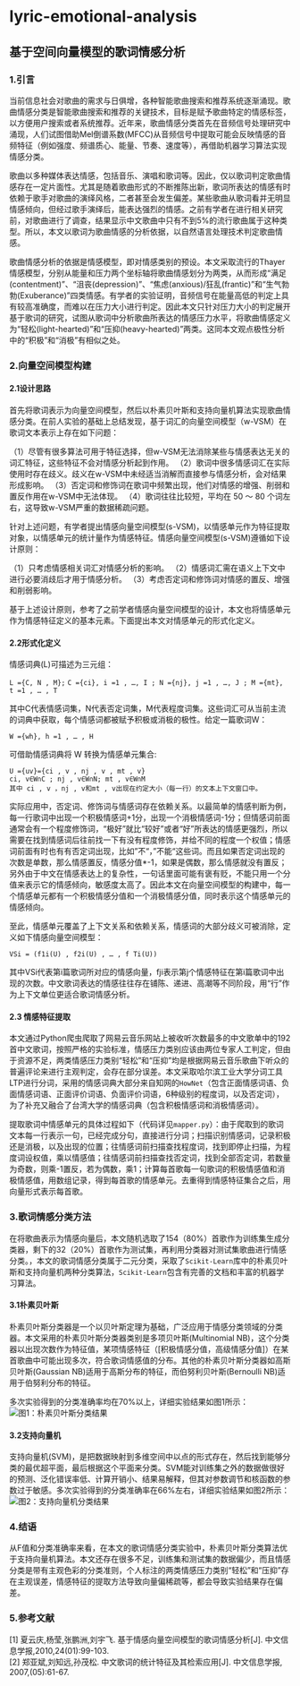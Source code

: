# lyric-emotional-analysis
## 基于空间向量模型的歌词情感分析
### 1.引言
  当前信息社会对歌曲的需求与日俱增，各种智能歌曲搜索和推荐系统逐渐涌现。歌曲情感分类是智能歌曲搜索和推荐的关键技术，目标是赋予歌曲特定的情感标签，以方便用户搜索或者系统推荐。近年来，歌曲情感分类首先在音频信号处理研究中涌现，人们试图借助Mel倒谱系数(MFCC)从音频信号中提取可能会反映情感的音频特征（例如强度、频谱质心、能量、节奏、速度等），再借助机器学习算法实现情感分类。

  歌曲以多种媒体表达情感，包括音乐、演唱和歌词等。因此，仅以歌词判定歌曲情感存在一定片面性。尤其是随着歌曲形式的不断推陈出新，歌词所表达的情感有时依赖于歌手对歌曲的演绎风格，二者甚至会发生偏差。某些歌曲从歌词看并无明显情感倾向，但经过歌手演绎后，能表达强烈的情感。之前有学者在进行相关研究前，对歌曲进行了调查，结果显示中文歌曲中只有不到5%的流行歌曲属于这种类型。所以，本文以歌词为歌曲情感的分析依据，以自然语言处理技术判定歌曲情感。

  歌曲情感分析的依据是情感模型，即对情感类别的预设。本文采取流行的Thayer情感模型，分别从能量和压力两个坐标轴将歌曲情感划分为两类，从而形成“满足(contentment)”、“沮丧(depression)”、“焦虑(anxious)/狂乱(frantic)”和“生气勃勃(Exuberance)”四类情感。有学者的实验证明，音频信号在能量高低的判定上具有较高准确度，而难以在压力大小进行判定。因此本文只针对压力大小的判定展开基于歌词的研究，试图从歌词中分析歌曲所表达的情感压力水平，将歌曲情感定义为“轻松(light-hearted)”和“压抑(heavy-hearted)”两类。这同本文观点极性分析中的“积极”和“消极”有相似之处。

### 2.向量空间模型构建
#### 2.1设计思路
  首先将歌词表示为向量空间模型，然后以朴素贝叶斯和支持向量机算法实现歌曲情感分类。在前人实验的基础上总结发现，基于词汇的向量空间模型（w-VSM）在歌词文本表示上存在如下问题：

（1）尽管有很多算法可用于特征选择，但w-VSM无法消除某些与情感表达无关的词汇特征，这些特征不会对情感分析起到作用。
（2）歌词中很多情感词汇在实际使用时存在歧义。歧义在w-VSM中未经适当消解而直接参与情感分析，会对结果形成影响。
（3）否定词和修饰词在歌词中频繁出现，他们对情感的增强、削弱和置反作用在w-VSM中无法体现。
（4）歌词往往比较短，平均在 50 ～ 80 个词左右，这导致w-VSM严重的数据稀疏问题。

  针对上述问题，有学者提出情感向量空间模型(s-VSM)，以情感单元作为特征提取对象，以情感单元的统计量作为情感特征。情感向量空间模型(s-VSM)遵循如下设计原则：

（1）只考虑情感相关词汇对情感分析的影响。
（2）情感词汇需在语义上下文中进行必要消歧后才用于情感分析。
（3）考虑否定词和修饰词对情感的置反、增强和削弱影响。

  基于上述设计原则，参考了之前学者情感向量空间模型的设计，本文也将情感单元作为情感特征定义的基本元素。下面提出本文对情感单元的形式化定义。

#### 2.2形式化定义
  情感词典(L)可描述为三元组：

`L ={C, N , M};`
`C ={ci}, i =1 , …, I ; N ={nj}, j =1 , …, J ; M ={mt}, t =1 , … , T`

  其中C代表情感词集，N代表否定词集，M代表程度词集。这些词汇可从当前主流的词典中获取，每个情感词都被赋予积极或消极的极性。给定一篇歌词W：

`W ={wh}, h =1 , … , H`

  可借助情感词典将 W 转换为情感单元集合:
```
U ={uv}={ci , v , nj , v , mt , v}
ci, v∈W∩C ; nj , v∈W∩N; mt , v∈W∩M
其中 ci , v ，nj , v和mt , v出现在约定大小（每一行）的文本上下文窗口中。
```

  实际应用中，否定词、修饰词与情感词存在依赖关系。以最简单的情感判断为例，每一行歌词中出现一个积极情感词+1分，出现一个消极情感词-1分；但情感词前面通常会有一个程度修饰词，“极好”就比“较好”或者“好”所表达的情感更强烈，所以需要在找到情感词后往前找一下有没有程度修饰，并给不同的程度一个权值；情感词前面有时也有有否定词出现，比如”不“，”不能“这些词。而且如果否定词出现的次数是单数，那么情感置反，情感分值*-1，如果是偶数，那么情感就没有置反；另外由于中文在情感表达上的复杂性，一句话里面可能有褒有贬，不能只用一个分值来表示它的情感倾向，敏感度太高了。因此本文在向量空间模型的构建中，每一个情感单元都有一个积极情感分值和一个消极情感分值，同时表示这个情感单元的情感倾向。

  至此，情感单元覆盖了上下文关系和依赖关系，情感词的大部分歧义可被消除，定义如下情感向量空间模型：

`VSi = (f1i(U) , f2i(U) , … , f Ti(U))`

  其中VSi代表第i篇歌词所对应的情感向量，fji表示第j个情感特征在第i篇歌词中出现的次数。中文歌词表达的情感往往存在铺陈、递进、高潮等不同阶段，用“行”作为上下文单位更适合歌词情感分析。

#### 2.3 情感特征提取
  本文通过Python爬虫爬取了网易云音乐网站上被收听次数最多的中文歌单中的192首中文歌词，按照严格的实验标准，情感压力类别应该由两位专家人工判定，但由于资源不足，两类情感压力类别“轻松”和“压抑”均是根据网易云音乐歌曲下听众的普遍评论来进行主观判定，会存在部分误差。本文采取哈尔滨工业大学分词工具LTP进行分词，采用的情感词典大部分来自知网的`HowNet`（包含正面情感词语、负面情感词语、正面评价词语、负面评价词语，6种级别的程度词，以及否定词），为了补充又融合了台湾大学的情感词典（包含积极情感词和消极情感词）。

  提取歌词中情感单元的具体过程如下（代码详见`mapper.py`）：由于爬取到的歌词文本每一行表示一句，已经完成分句，直接进行分词；扫描识别情感词，记录积极还是消极，以及出现的位置；往情感词前扫描查找程度词，找到即停止扫描，为程度词设权值，乘以情感值；往情感词前扫描查找否定词，找到全部否定词，若数量为奇数，则乘-1置反，若为偶数，乘1；计算每首歌每一句歌词的积极情感值和消极情感值，用数组记录，得到每首歌的情感单元。去重得到情感特征集合之后，用向量形式表示每首歌。

### 3.歌词情感分类方法
  在将歌曲表示为情感向量后，本文随机选取了154（80%）首歌作为训练集生成分类器，剩下的32（20%）首歌作为测试集，再利用分类器对测试集歌曲进行情感分类。，本文的歌词情感分类属于二元分类，采取了`Scikit-Learn`库中的朴素贝叶斯和支持向量机两种分类算法，`Scikit-Learn`包含有完善的文档和丰富的机器学习算法。

#### 3.1朴素贝叶斯
  朴素贝叶斯分类器是一个以贝叶斯定理为基础，广泛应用于情感分类领域的分类器。本文采用的朴素贝叶斯分类器类别是多项贝叶斯(Multinomial NB)，这个分类器以出现次数作为特征值，某项情感特征（[积极情感分值，高级情感分值]）在某首歌曲中可能出现多次，符合歌词情感值的分布。其他的朴素贝叶斯分类器如高斯贝叶斯(Gaussian NB)适用于高斯分布的特征，而伯努利贝叶斯(Bernoulli NB)适用于伯努利分布的特征。

  多次实验得到的分类准确率均在70%以上，详细实验结果如图1所示：
![图1：朴素贝叶斯分类结果](http://upload-images.jianshu.io/upload_images/5691460-e909c372eddfb010.png?imageMogr2/auto-orient/strip%7CimageView2/2/w/1240)

#### 3.2支持向量机
  支持向量机(SVM)，是把数据映射到多维空间中以点的形式存在，然后找到能够分类的最优超平面，最后根据这个平面来分类。SVM能对训练集之外的数据做很好的预测、泛化错误率低、计算开销小、结果易解释，但其对参数调节和核函数的参数过于敏感。多次实验得到的分类准确率在66%左右，详细实验结果如图2所示：
![图2：支持向量机分类结果](http://upload-images.jianshu.io/upload_images/5691460-c7294a2d96af96a9.png?imageMogr2/auto-orient/strip%7CimageView2/2/w/1240)

### 4.结语
  从F值和分类准确率来看，在本文的歌词情感分类实验中，朴素贝叶斯分类算法优于支持向量机算法。本文还存在很多不足，训练集和测试集的数据偏少，而且情感分类是带有主观色彩的分类准则，个人标注的两类情感压力类别“轻松”和“压抑”存在主观误差，情感特征的提取方法导致向量偏稀疏等，都会导致实验结果存在偏差。

### 5.参考文献
[1] 夏云庆,杨莹,张鹏洲,刘宇飞. 基于情感向量空间模型的歌词情感分析[J]. 中文信息学报,2010,24(01):99-103.<br />
[2] 郑亚斌,刘知远,孙茂松. 中文歌词的统计特征及其检索应用[J]. 中文信息学报, 2007,(05):61-67.
